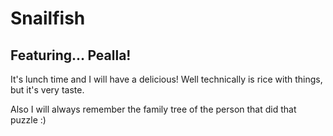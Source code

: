 # Snailfish #

## Featuring... Pealla! ##

It's lunch time and I will have a delicious!
Well technically is rice with things, but it's very taste.

Also I will always remember the family tree of the person that did that puzzle :)